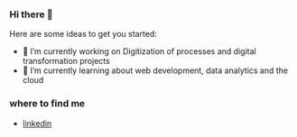 ### Hi there 👋

<!--
**AnahiCandia/AnahiCandia** is a ✨ _special_ ✨ repository because its `README.md` (this file) appears on your GitHub profile. -->

Here are some ideas to get you started:

- 🔭 I’m currently working on Digitization of processes and digital transformation projects
- 🌱 I’m currently learning about web development, data analytics and the cloud

### where to find me
- [linkedin](https://www.linkedin.com/in/anahi-candia-samudio-b32309194/)

